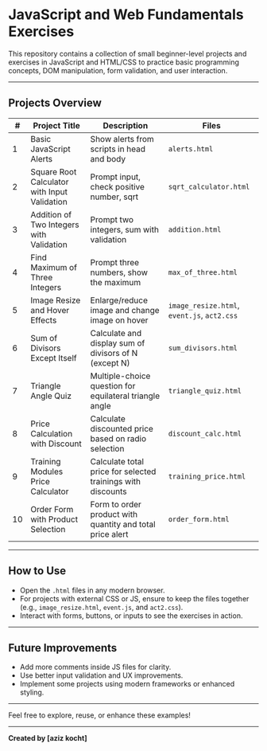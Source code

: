 # JavaScript and Web Fundamentals Exercises

This repository contains a collection of small beginner-level projects and exercises in JavaScript and HTML/CSS to practice basic programming concepts, DOM manipulation, form validation, and user interaction.

---

## Projects Overview

| #  | Project Title                                  | Description                                 | Files                  |
|-----|-----------------------------------------------|---------------------------------------------|------------------------|
| 1   | Basic JavaScript Alerts                        | Show alerts from scripts in head and body   | `alerts.html`          |
| 2   | Square Root Calculator with Input Validation  | Prompt input, check positive number, sqrt   | `sqrt_calculator.html` |
| 3   | Addition of Two Integers with Validation       | Prompt two integers, sum with validation     | `addition.html`        |
| 4   | Find Maximum of Three Integers                  | Prompt three numbers, show the maximum       | `max_of_three.html`    |
| 5   | Image Resize and Hover Effects                   | Enlarge/reduce image and change image on hover | `image_resize.html`, `event.js`, `act2.css` |
| 6   | Sum of Divisors Except Itself                    | Calculate and display sum of divisors of N (except N) | `sum_divisors.html`    |
| 7   | Triangle Angle Quiz                              | Multiple-choice question for equilateral triangle angle | `triangle_quiz.html`   |
| 8   | Price Calculation with Discount                  | Calculate discounted price based on radio selection | `discount_calc.html`   |
| 9   | Training Modules Price Calculator                 | Calculate total price for selected trainings with discounts | `training_price.html`  |
| 10  | Order Form with Product Selection                 | Form to order product with quantity and total price alert | `order_form.html`      |

---

## How to Use

- Open the `.html` files in any modern browser.
- For projects with external CSS or JS, ensure to keep the files together (e.g., `image_resize.html`, `event.js`, and `act2.css`).
- Interact with forms, buttons, or inputs to see the exercises in action.

---

## Future Improvements

- Add more comments inside JS files for clarity.
- Use better input validation and UX improvements.
- Implement some projects using modern frameworks or enhanced styling.

---

Feel free to explore, reuse, or enhance these examples!

---

**Created by [aziz kocht]**

